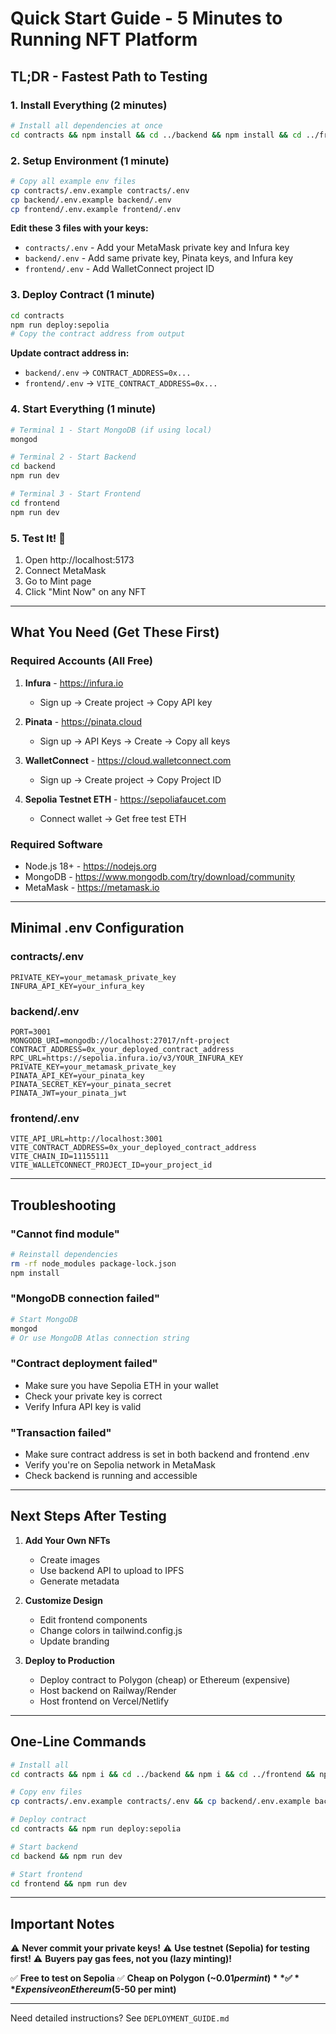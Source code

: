 # Quick Start Guide - 5 Minutes to Running NFT Platform

## TL;DR - Fastest Path to Testing

### 1. Install Everything (2 minutes)
```bash
# Install all dependencies at once
cd contracts && npm install && cd ../backend && npm install && cd ../frontend && npm install && cd ..
```

### 2. Setup Environment (1 minute)
```bash
# Copy all example env files
cp contracts/.env.example contracts/.env
cp backend/.env.example backend/.env
cp frontend/.env.example frontend/.env
```

**Edit these 3 files with your keys:**
- `contracts/.env` - Add your MetaMask private key and Infura key
- `backend/.env` - Add same private key, Pinata keys, and Infura key
- `frontend/.env` - Add WalletConnect project ID

### 3. Deploy Contract (1 minute)
```bash
cd contracts
npm run deploy:sepolia
# Copy the contract address from output
```

**Update contract address in:**
- `backend/.env` → `CONTRACT_ADDRESS=0x...`
- `frontend/.env` → `VITE_CONTRACT_ADDRESS=0x...`

### 4. Start Everything (1 minute)
```bash
# Terminal 1 - Start MongoDB (if using local)
mongod

# Terminal 2 - Start Backend
cd backend
npm run dev

# Terminal 3 - Start Frontend
cd frontend
npm run dev
```

### 5. Test It! 🎉
1. Open http://localhost:5173
2. Connect MetaMask
3. Go to Mint page
4. Click "Mint Now" on any NFT

---

## What You Need (Get These First)

### Required Accounts (All Free)
1. **Infura** - https://infura.io
   - Sign up → Create project → Copy API key

2. **Pinata** - https://pinata.cloud
   - Sign up → API Keys → Create → Copy all keys

3. **WalletConnect** - https://cloud.walletconnect.com
   - Sign up → Create project → Copy Project ID

4. **Sepolia Testnet ETH** - https://sepoliafaucet.com
   - Connect wallet → Get free test ETH

### Required Software
- Node.js 18+ - https://nodejs.org
- MongoDB - https://www.mongodb.com/try/download/community
- MetaMask - https://metamask.io

---

## Minimal .env Configuration

### contracts/.env
```env
PRIVATE_KEY=your_metamask_private_key
INFURA_API_KEY=your_infura_key
```

### backend/.env
```env
PORT=3001
MONGODB_URI=mongodb://localhost:27017/nft-project
CONTRACT_ADDRESS=0x_your_deployed_contract_address
RPC_URL=https://sepolia.infura.io/v3/YOUR_INFURA_KEY
PRIVATE_KEY=your_metamask_private_key
PINATA_API_KEY=your_pinata_key
PINATA_SECRET_KEY=your_pinata_secret
PINATA_JWT=your_pinata_jwt
```

### frontend/.env
```env
VITE_API_URL=http://localhost:3001
VITE_CONTRACT_ADDRESS=0x_your_deployed_contract_address
VITE_CHAIN_ID=11155111
VITE_WALLETCONNECT_PROJECT_ID=your_project_id
```

---

## Troubleshooting

### "Cannot find module"
```bash
# Reinstall dependencies
rm -rf node_modules package-lock.json
npm install
```

### "MongoDB connection failed"
```bash
# Start MongoDB
mongod
# Or use MongoDB Atlas connection string
```

### "Contract deployment failed"
- Make sure you have Sepolia ETH in your wallet
- Check your private key is correct
- Verify Infura API key is valid

### "Transaction failed"
- Make sure contract address is set in both backend and frontend .env
- Verify you're on Sepolia network in MetaMask
- Check backend is running and accessible

---

## Next Steps After Testing

1. **Add Your Own NFTs**
   - Create images
   - Use backend API to upload to IPFS
   - Generate metadata

2. **Customize Design**
   - Edit frontend components
   - Change colors in tailwind.config.js
   - Update branding

3. **Deploy to Production**
   - Deploy contract to Polygon (cheap) or Ethereum (expensive)
   - Host backend on Railway/Render
   - Host frontend on Vercel/Netlify

---

## One-Line Commands

```bash
# Install all
cd contracts && npm i && cd ../backend && npm i && cd ../frontend && npm i && cd ..

# Copy env files
cp contracts/.env.example contracts/.env && cp backend/.env.example backend/.env && cp frontend/.env.example frontend/.env

# Deploy contract
cd contracts && npm run deploy:sepolia

# Start backend
cd backend && npm run dev

# Start frontend
cd frontend && npm run dev
```

---

## Important Notes

⚠️ **Never commit your private keys!**
⚠️ **Use testnet (Sepolia) for testing first!**
⚠️ **Buyers pay gas fees, not you (lazy minting)!**

✅ **Free to test on Sepolia**
✅ **Cheap on Polygon (~$0.01 per mint)**
✅ **Expensive on Ethereum ($5-50 per mint)**

---

Need detailed instructions? See `DEPLOYMENT_GUIDE.md`
